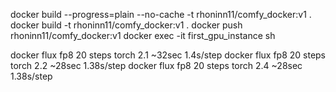 docker build --progress=plain --no-cache -t rhoninn11/comfy_docker:v1 .
docker build -t rhoninn11/comfy_docker:v1 .
docker push rhoninn11/comfy_docker:v1
docker exec -it first_gpu_instance sh


docker flux fp8 20 steps torch 2.1 ~32sec 1.4s/step
docker flux fp8 20 steps torch 2.2 ~28sec 1.38s/step
docker flux fp8 20 steps torch 2.4 ~28sec 1.38s/step